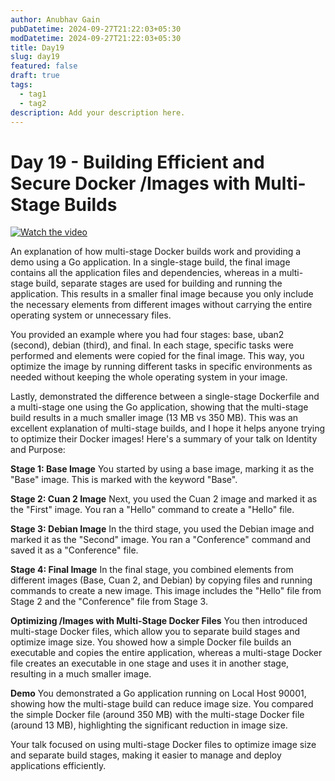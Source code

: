 ```yaml
---
author: Anubhav Gain
pubDatetime: 2024-09-27T21:22:03+05:30
modDatetime: 2024-09-27T21:22:03+05:30
title: Day19
slug: day19
featured: false
draft: true
tags:
  - tag1
  - tag2
description: Add your description here.
---
```


# Day 19 - Building Efficient and Secure Docker /Images with Multi-Stage Builds

[![Watch the video](/thumbnails/day19.png)](https://www.youtube.com/watch?v=fjWh3BH4LbU)

An explanation of how multi-stage Docker builds work and providing a demo using a Go application. In a single-stage build, the final image contains all the application files and dependencies, whereas in a multi-stage build, separate stages are used for building and running the application. This results in a smaller final image because you only include the necessary elements from different images without carrying the entire operating system or unnecessary files.

You provided an example where you had four stages: base, uban2 (second), debian (third), and final. In each stage, specific tasks were performed and elements were copied for the final image. This way, you optimize the image by running different tasks in specific environments as needed without keeping the whole operating system in your image.

Lastly, demonstrated the difference between a single-stage Dockerfile and a multi-stage one using the Go application, showing that the multi-stage build results in a much smaller image (13 MB vs 350 MB). This was an excellent explanation of multi-stage builds, and I hope it helps anyone trying to optimize their Docker images!
Here's a summary of your talk on Identity and Purpose:

**Stage 1: Base Image**
You started by using a base image, marking it as the "Base" image. This is marked with the keyword "Base".

**Stage 2: Cuan 2 Image**
Next, you used the Cuan 2 image and marked it as the "First" image. You ran a "Hello" command to create a "Hello" file.

**Stage 3: Debian Image**
In the third stage, you used the Debian image and marked it as the "Second" image. You ran a "Conference" command and saved it as a "Conference" file.

**Stage 4: Final Image**
In the final stage, you combined elements from different images (Base, Cuan 2, and Debian) by copying files and running commands to create a new image. This image includes the "Hello" file from Stage 2 and the "Conference" file from Stage 3.

**Optimizing /Images with Multi-Stage Docker Files**
You then introduced multi-stage Docker files, which allow you to separate build stages and optimize image size. You showed how a simple Docker file builds an executable and copies the entire application, whereas a multi-stage Docker file creates an executable in one stage and uses it in another stage, resulting in a much smaller image.

**Demo**
You demonstrated a Go application running on Local Host 90001, showing how the multi-stage build can reduce image size. You compared the simple Docker file (around 350 MB) with the multi-stage Docker file (around 13 MB), highlighting the significant reduction in image size.

Your talk focused on using multi-stage Docker files to optimize image size and separate build stages, making it easier to manage and deploy applications efficiently.
